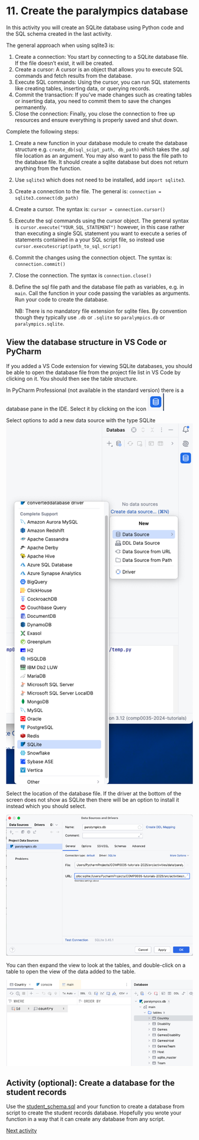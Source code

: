 # 11. Create the paralympics database

In this activity you will create an SQLite database using Python code and the SQL schema created in the last activity.

The general approach when using sqlite3 is:

1. Create a connection: You start by connecting to a SQLite database file. If the file doesn’t exist, it will be
   created.
2. Create a cursor: A cursor is an object that allows you to execute SQL commands and fetch results from the database.
3. Execute SQL commands: Using the cursor, you can run SQL statements like creating tables, inserting data, or querying
   records.
4. Commit the transaction: If you've made changes such as creating tables or inserting data, you need to commit them to
   save the changes permanently.
5. Close the connection: Finally, you close the connection to free up resources and ensure everything is properly saved
   and shut down.

Complete the following steps:

1. Create a new function in your database module to create the database structure e.g.
   `create_db(sql_scipt_path, db_path)`
   which takes the .sql file location as an argument. You may also want to pass the file path to the database file. It
   should create a sqlite database but does not return anything from the function.
2. Use `sqlite3` which does not need to be installed, add `import sqlite3`.
3. Create a connection to the file. The general is: `connection = sqlite3.connect(db_path)`
4. Create a cursor. The syntax is: `cursor = connection.cursor()`
5. Execute the sql commands using the cursor object. The general syntax is `cursor.execute("YOUR_SQL_STATEMENT")`
   however, in this case rather than executing a single SQL statement you want to execute a series of statements
   contained in a your SQL script file, so instead use `cursor.executescript(path_to_sql_script)`
6. Commit the changes using the connection object. The syntax is: `connection.commit()`
7. Close the connection. The syntax is `connection.close()`
8. Define the sql file path and the database file path as variables, e.g. in `main`. Call the function in your code
   passing the variables as arguments. Run your code to create the database.

   NB: There is no mandatory file extension for sqlite files. By convention though they typically use `.db` or `.sqlite`
   so `paralympics.db` or `paralympics.sqlite`.

## View the database structure in VS Code or PyCharm

If you added a VS Code extension for viewing SQLite databases, you should be able to open the database file from the
project file list in VS Code by clicking on it. You should then see the table structure.

In PyCharm Professional (not available in the standard version) there is a database pane in the IDE. Select it by
clicking on the icon ![database icon in PyCharm](../img/pyc-db-icon.png)

Select options to add a new data source with the type SQLite ![PyCharm add data source](../img/pyc-new-datasource.png)

Select the location of the database file. If the driver at the bottom of the screen does not show as SQLite then there
will be an option to install it instead which you should select.

![pyc-config-data-source.png](../img/pyc-config-data-source.png)

You can then expand the view to look at the tables, and double-click on a table to open the view of the data added to
the table.

![pyc-db-view.png](../img/pyc-db-view.png)

## Activity (optional): Create a database for the student records

Use the [student_schema.sql](../../src/activities/starter/student_schema.sql) and your function to create a database
from script to create the student records database. Hopefully you wrote your function in a way that it can create any
database from any script.

[Next activity](3-12-sql-add-data.md)
